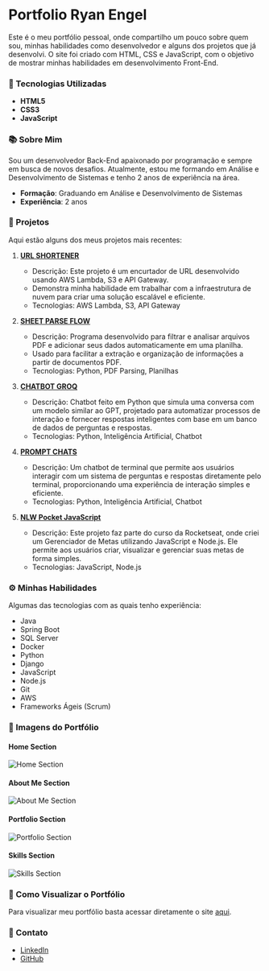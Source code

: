 # Portfolio Ryan Engel

Este é o meu portfólio pessoal, onde compartilho um pouco sobre quem sou, minhas habilidades como desenvolvedor e alguns dos projetos que já desenvolvi. O site foi criado com HTML, CSS e JavaScript, com o objetivo de mostrar minhas habilidades em desenvolvimento Front-End.

### 🎯 Tecnologias Utilizadas
- **HTML5**
- **CSS3**
- **JavaScript**

### 📚 Sobre Mim
Sou um desenvolvedor Back-End apaixonado por programação e sempre em busca de novos desafios. Atualmente, estou me formando em Análise e Desenvolvimento de Sistemas e tenho 2 anos de experiência na área.

- **Formação**: Graduando em Análise e Desenvolvimento de Sistemas
- **Experiência**: 2 anos

### 💼 Projetos

Aqui estão alguns dos meus projetos mais recentes:

1. **[URL SHORTENER](https://github.com/EngelRyan/URL-Shortener)**
   - Descrição: Este projeto é um encurtador de URL desenvolvido usando AWS Lambda, S3 e API Gateway.
   - Demonstra minha habilidade em trabalhar com a infraestrutura de nuvem para criar uma solução escalável e eficiente.
   - Tecnologias: AWS Lambda, S3, API Gateway

2. **[SHEET PARSE FLOW](https://github.com/EngelRyan/SheetParseFlow)**
   - Descrição: Programa desenvolvido para filtrar e analisar arquivos PDF e adicionar seus dados automaticamente em uma planilha.
   - Usado para facilitar a extração e organização de informações a partir de documentos PDF.
   - Tecnologias: Python, PDF Parsing, Planilhas

3. **[CHATBOT GROQ](https://github.com/EngelRyan/ChatBot_Groq)**
   - Descrição: Chatbot feito em Python que simula uma conversa com um modelo similar ao GPT, projetado para automatizar processos de interação e fornecer respostas inteligentes com base em um banco de dados de perguntas e respostas.
   - Tecnologias: Python, Inteligência Artificial, Chatbot

4. **[PROMPT CHATS](https://github.com/EngelRyan/Prompt_Chat)**
   - Descrição: Um chatbot de terminal que permite aos usuários interagir com um sistema de perguntas e respostas diretamente pelo terminal, proporcionando uma experiência de interação simples e eficiente.
   - Tecnologias: Python, Inteligência Artificial, Chatbot

5. **[NLW Pocket JavaScript](https://github.com/EngelRyan/NLW_APP)**
   - Descrição: Este projeto faz parte do curso da Rocketseat, onde criei um Gerenciador de Metas utilizando JavaScript e Node.js. Ele permite aos usuários criar, visualizar e gerenciar suas metas de forma simples.
   - Tecnologias: JavaScript, Node.js

### ⚙️ Minhas Habilidades

Algumas das tecnologias com as quais tenho experiência:

- Java
- Spring Boot
- SQL Server
- Docker
- Python
- Django
- JavaScript
- Node.js
- Git
- AWS
- Frameworks Ágeis (Scrum)

### 📸 Imagens do Portfólio

#### Home Section

![Home Section](imgs/home-section.png)

#### About Me Section

![About Me Section](imgs/about-me.png)

#### Portfolio Section

![Portfolio Section](imgs/portfolio-section.png)

#### Skills Section

![Skills Section](imgs/skills-section.png)

### 🚀 Como Visualizar o Portfólio

Para visualizar meu portfólio basta acessar diretamente o site [aqui](https://engelryan.github.io).

### 📩 Contato

- [LinkedIn](https://www.linkedin.com/in/engelryan/)
- [GitHub](https://github.com/EngelRyan)
